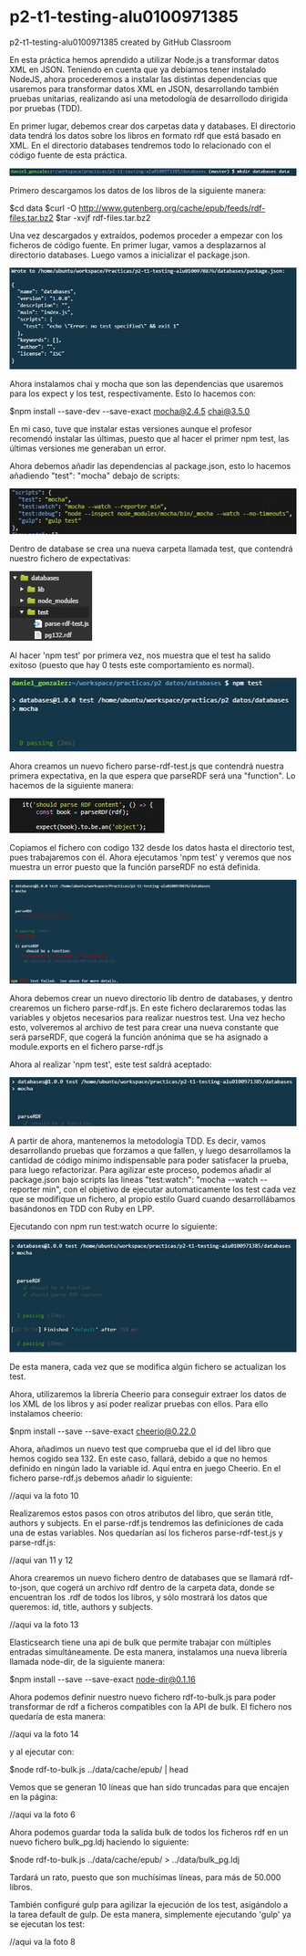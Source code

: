 # p2-t1-testing-alu0100971385
p2-t1-testing-alu0100971385 created by GitHub Classroom

En esta práctica hemos aprendido a utilizar Node.js a transformar datos XML en JSON.
Teniendo en cuenta que ya debíamos tener instalado NodeJS, ahora procederemos a instalar las distintas dependencias
que usaremos para transformar datos XML en JSON, desarrollando también pruebas unitarias, realizando así una
metodología de desarrollodo dirigida por pruebas (TDD).

En primer lugar, debemos crear dos carpetas data y databases. El directorio data tendrá los datos sobre los libros
en formato rdf que está basado en XML. En el directorio databases tendremos todo lo relacionado con el código fuente
de esta práctica.

![carpetas](resources/1.jpg)

Primero descargamos los datos de los libros de la siguiente manera:

$cd data
$curl -O http://www.gutenberg.org/cache/epub/feeds/rdf-files.tar.bz2
$tar -xvjf rdf-files.tar.bz2	

Una vez descargados y extraídos, podemos proceder a empezar con los ficheros de código fuente.
En primer lugar, vamos a desplazarnos al directorio databases. Luego vamos a inicializar el package.json.

![package.json](resources/2.PNG)

Ahora instalamos chai y mocha que son las dependencias que usaremos para los expect y los test, respectivamente.
Esto lo hacemos con:

$npm	install --save-dev --save-exact mocha@2.4.5	chai@3.5.0

En mi caso, tuve que instalar estas versiones aunque el profesor recomendó instalar las últimas, puesto que al hacer
el primer npm test, las últimas versiones me generaban un error.

Ahora debemos añadir las dependencias al package.json, esto lo hacemos añadiendo "test": "mocha" debajo de scripts:

![package](resources/package.jpg)

Dentro de database se crea una nueva carpeta llamada test, que contendrá nuestro fichero de expectativas:

![tree](resources/tree.jpg)

Al hacer 'npm test' por primera vez, nos muestra que el test ha salido exitoso (puesto que hay 0 tests este
comportamiento es normal).

![primer test](resources/3.jpg)

Ahora creamos un nuevo fichero parse-rdf-test.js que contendrá nuestra primera expectativa, en la que espera
que parseRDF será una "function". Lo hacemos de la siguiente manera:

![test](resources/primertest.jpg)

Copiamos el fichero con codigo 132 desde los datos hasta el directorio test, pues trabajaremos con él. Ahora
ejecutamos 'npm test' y veremos que nos muestra un error puesto que la función parseRDF no está definida.

![fallo parse](resources/4.PNG)

Ahora debemos crear un nuevo directorio lib dentro de databases, y dentro crearemos un fichero parse-rdf.js. En este
fichero declararemos todas las variables y objetos necesarios para realizar nuestros test. Una vez hecho esto,
volveremos al archivo de test para crear una nueva constante que será parseRDF, que cogerá la función anónima que
se ha asignado a module.exports en el fichero parse-rdf.js

Ahora al realizar 'npm test', este test saldrá aceptado:

![4.5](resources/4.5.jpg)

A partir de ahora, mantenemos la metodología TDD. Es decir, vamos desarrollando pruebas que forzamos a que fallen,
y luego desarrollamos la cantidad de código mínimo indispensable para poder satisfacer la prueba, para luego
refactorizar. Para agilizar este proceso, podemos añadir al package.json bajo scripts las lineas
"test:watch": "mocha --watch --reporter min", con el objetivo de ejecutar automaticamente los test cada vez que
se modifique un fichero, al propio estilo Guard cuando desarrollábamos basándonos en TDD con Ruby en LPP.

Ejecutando con npm run test:watch ocurre lo siguiente:

![testwatch](resources/9.jpg)

De esta manera, cada vez que se modifica algún fichero se actualizan los test.

Ahora, utilizaremos la librería Cheerio para conseguir extraer los datos de los XML de los libros y así poder
realizar pruebas con ellos. Para ello instalamos cheerio:

$npm install --save --save-exact cheerio@0.22.0

Ahora, añadimos un nuevo test que comprueba que el id del libro que hemos cogido sea 132. En este caso, fallará, debido
a que no hemos definido en ningún lado la variable id. Aquí entra en juego Cheerio. En el fichero parse-rdf.js debemos añadir
lo siguiente:

//aqui va la foto 10

Realizaremos estos pasos con otros atributos del libro, que serán title, authors y subjects. En el parse-rdf.js tendremos
las definiciones de cada una de estas variables. Nos quedarían así los ficheros parse-rdf-test.js y parse-rdf.js:

//aqui van 11 y 12

Ahora crearemos un nuevo fichero dentro de databases que se llamará rdf-to-json, que cogerá un archivo rdf dentro de
la carpeta data, donde se encuentran los .rdf de todos los libros, y sólo mostrará los datos que queremos:
id, title, authors y subjects.

//aqui va la foto 13

Elasticsearch tiene una api de bulk que permite trabajar con múltiples entradas simultáneamente. De esta manera, instalamos
una nueva librería llamada node-dir, de la siguiente manera:

$npm install --save --save-exact node-dir@0.1.16

Ahora podemos definir nuestro nuevo fichero rdf-to-bulk.js para poder transformar de rdf a ficheros compatibles con la API de bulk.
El fichero nos quedaría de esta manera:

//aqui va la foto 14

y al ejecutar con:

$node rdf-to-bulk.js ../data/cache/epub/ | head

Vemos que se generan 10 líneas que han sido truncadas para que encajen en la página:

//aqui va la foto 6

Ahora podemos guardar toda la salida bulk de todos los ficheros rdf en un nuevo fichero bulk_pg.ldj haciendo lo siguiente:

$node	rdf-to-bulk.js ../data/cache/epub/ > ../data/bulk_pg.ldj	

Tardará un rato, puesto que son muchísimas líneas, para más de 50.000 libros.

También configuré gulp para agilizar la ejecución de los test, asigándolo a la tarea default de gulp. De esta manera, simplemente
ejecutando 'gulp' ya se ejecutan los test:

//aqui va la foto 8
